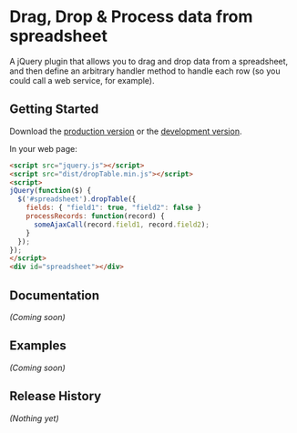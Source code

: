 # Drag, Drop & Process data from spreadsheet

A jQuery plugin that allows you to drag and drop data from a spreadsheet, and 
then define an arbitrary handler method to handle each row (so you could call
a web service, for example).

## Getting Started
Download the [production version][min] or the [development version][max].

[min]: https://raw.github.com/kstevens715/dropTable/master/dist/dropTable.min.js
[max]: https://raw.github.com/kstevens715/dropTable/master/dist/dropTable.js

In your web page:

```html
<script src="jquery.js"></script>
<script src="dist/dropTable.min.js"></script>
<script>
jQuery(function($) {
  $('#spreadsheet').dropTable({
    fields: { "field1": true, "field2": false }
    processRecords: function(record) {
      someAjaxCall(record.field1, record.field2);
    }
  });
});
</script>
<div id="spreadsheet"></div>
```

## Documentation
_(Coming soon)_

## Examples
_(Coming soon)_

## Release History
_(Nothing yet)_
